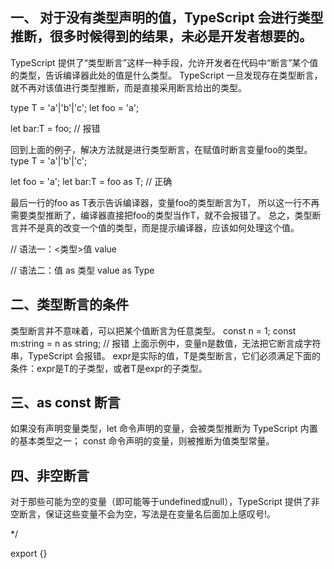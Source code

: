 

## 一、 对于没有类型声明的值，TypeScript 会进行类型推断，很多时候得到的结果，未必是开发者想要的。

TypeScript 提供了“类型断言”这样一种手段，允许开发者在代码中“断言”某个值的类型，告诉编译器此处的值是什么类型。
TypeScript 一旦发现存在类型断言，就不再对该值进行类型推断，而是直接采用断言给出的类型。

type T = 'a'|'b'|'c';
let foo = 'a';

let bar:T = foo; // 报错

回到上面的例子，解决方法就是进行类型断言，在赋值时断言变量foo的类型。
type T = 'a'|'b'|'c';

let foo = 'a';
let bar:T = foo as T; // 正确

最后一行的foo as T表示告诉编译器，变量foo的类型断言为T，
所以这一行不再需要类型推断了，编译器直接把foo的类型当作T，就不会报错了。
总之，类型断言并不是真的改变一个值的类型，而是提示编译器，应该如何处理这个值。

// 语法一：<类型>值
<Type>value

// 语法二：值 as 类型
value as Type


## 二、类型断言的条件
类型断言并不意味着，可以把某个值断言为任意类型。
const n = 1;
const m:string = n as string; // 报错
上面示例中，变量n是数值，无法把它断言成字符串，TypeScript 会报错。
expr是实际的值，T是类型断言，它们必须满足下面的条件：expr是T的子类型，或者T是expr的子类型。

## 三、as const 断言
如果没有声明变量类型，let 命令声明的变量，会被类型推断为 TypeScript 内置的基本类型之一；
const 命令声明的变量，则被推断为值类型常量。

## 四、非空断言
对于那些可能为空的变量（即可能等于undefined或null），TypeScript 提供了非空断言，保证这些变量不会为空，写法是在变量名后面加上感叹号!。






*/ 

export {}
